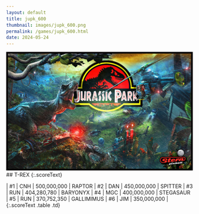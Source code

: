 ```yaml
---
layout: default
title: jupk_600
thumbnail: images/jupk_600.png
permalink: /games/jupk_600.html
date: 2024-05-24
---
```


<img src="../images/jupk_600.png" class="gameThumbnail img-fluid mx-auto align-middle">
## T-REX
{:.scoreText}

| #1 | CNH | 500,000,000 | 
RAPTOR
| #2 | DAN | 450,000,000 | 
SPITTER
| #3 | RUN | 404,280,780 | 
BARYONYX
| #4 | MGC | 400,000,000 | 
STEGASAUR
| #5 | RUN | 370,752,350 | 
GALLIMIMUS
| #6 | JIM | 350,000,000 | 
{:.scoreText .table .td}

